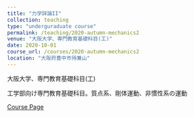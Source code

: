 ```yaml
---
title: "力学詳論II"
collection: teaching
type: "underguraduate course"
permalink: /teaching/2020-autumn-mechanics2
venue: "大阪大学、専門教育基礎科目(工)"
date: 2020-10-01
course_url: /courses/2020-autumn-mechanics2
location: "大阪府豊中市待兼山"
---
```


大阪大学、専門教育基礎科目(工)

工学部向け専門教育基礎科目。質点系、剛体運動、非慣性系の運動


<a href='https://stsykw.github.io/courses/2020-autumn-mechanics2'>Course Page</a>
